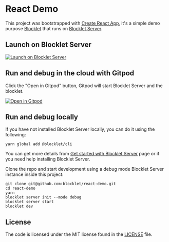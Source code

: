 # React Demo

This project was bootstrapped with [Create React App](https://github.com/facebook/create-react-app), it's a simple demo purpose [Blocklet](https://www.arcblock.io/en/blocklets) that runs on [Blocklet Server](https://www.arcblock.io/en/platform).

## Launch on Blocklet Server

[![Launch on Blocklet Server](https://assets.arcblock.io/icons/launch_on_blocklet_server.svg)](https://install.arcblock.io/?action=blocklet-install&meta_url=https%3A%2F%2Fgithub.com%2Fblocklet%2Freact-demo%2Freleases%2Fdownload%2Fv0.1.20%2Fblocklet.json)

## Run and debug in the cloud with Gitpod

Click the "Open in Gitpod" button, Gitpod will start Blocklet Server and the blocklet.

[![Open in Gitpod](https://gitpod.io/button/open-in-gitpod.svg)](https://gitpod.io/#https://github.com/blocklet/react-demo)

## Run and debug locally

If you have not installed Blocklet Server locally, you can do it using the following:

```shell
yarn global add @blocklet/cli
```

You can get more details from [Get started with Blocklet Server](https://www.arcblock.io/en/get-started) page or if you need help installing Blocklet Server.

Clone the repo and start development using a debug mode Blocklet Server instance inside this project:

```shell
git clone git@github.com:blocklet/react-demo.git
cd react-demo
yarn
blocklet server init --mode debug
blocklet server start
blocklet dev
```

## License

The code is licensed under the MIT license found in the
[LICENSE](LICENSE) file.
